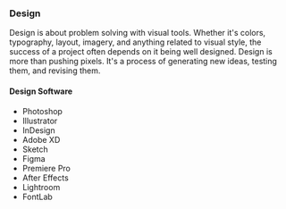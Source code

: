 ### Design

Design is about problem solving with visual tools. Whether it's colors, typography, layout, imagery, and anything related to visual style, the success of a project often depends on it being well designed. Design is more than pushing pixels. It's a process of generating new ideas, testing them, and revising them.

#### Design Software
- Photoshop
- Illustrator
- InDesign
- Adobe XD
- Sketch
- Figma
- Premiere Pro
- After Effects
- Lightroom
- FontLab
